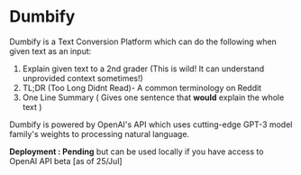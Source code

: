 # Dumbify
Dumbify is a Text Conversion Platform which can do the following when given text as an input:
1) Explain given text to a 2nd grader (This is wild! It can understand unprovided context sometimes!)
2) TL;DR (Too Long Didnt Read)- A common terminology on Reddit
3) One Line Summary ( Gives one sentence that **would** explain the whole text )

Dumbify is powered by OpenAI's API which uses cutting-edge GPT-3 model family's weights to processing natural language. 



**Deployment : Pending** but can be used locally if you have access to OpenAI API beta [as of 25/Jul]
